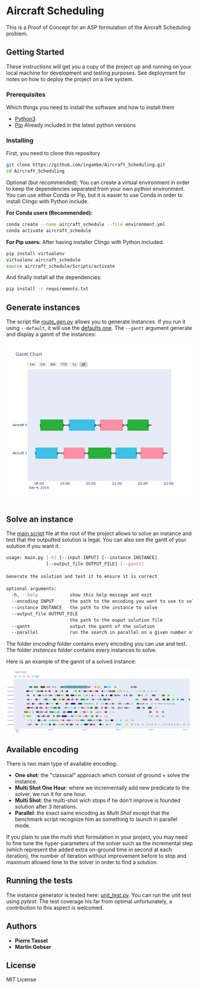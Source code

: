 # Aircraft Scheduling

This is a Proof of Concept for an ASP formulation of the Aircraft Scheduling problem.

## Getting Started

These instructions will get you a copy of the project up and running on
your local machine for development and testing purposes. See deployment
for notes on how to deploy the project on a live system.

### Prerequisites

Which things you need to install the software and how to install them


* [Python3](https://www.python.org/downloads/)
* [Pip](https://pip.pypa.io/en/stable/installing/)          Already included in the latest python versions

### Installing

First, you need to clone this repository

```bash
git clone https://github.com/ingambe/Aircraft_Scheduling.git
cd Aircraft_Scheduling
```

Optional (but recommended):
You can create a virtual environment in order to keep the dependencies separated from your own python environment.
You can use either Conda or Pip, but it is easier to use Conda in order to install Clingo with Python include.

**For Conda users (Recommended):**

```bash
conda create --name aircraft_schedule --file environment.yml
conda activate aircraft_schedule
```

**For Pip users:**
After having installer Clingo with Python included.

```bash
pip install virtualenv
virtualenv aircraft_schedule
source aircraft_schedule/Scripts/activate
```

And finally install all the dependencies:

```bash
pip install -r requirements.txt
```

## Generate instances

The script file [route_gen.py](https://github.com/ingambe/Aircraft_Scheduling/blob/master/instance_generator/route_gen.py) allows you to generate instances.
If you run it using `--default`, it will use the [defaults one](https://github.com/ingambe/Aircraft_Scheduling/blob/master/instance_generator/default_parameters.py).
The `--gantt` argument generate and display a gannt of the instances:
<p align="center"> 
<img src="gannt.png" alt="example of generated gannt">
</p>

## Solve an instance

The [main script](https://github.com/ingambe/Aircraft_Scheduling/blob/master/main.py) file at the root of the project allows to solve an instance and test that the outputted solution is legal.
You can also see the gantt of your solution if you want it.

```bash
usage: main.py [-h] [--input INPUT] [--instance INSTANCE]
               [--output_file OUTPUT_FILE] [--gantt]

Generate the solution and test it to ensure it is correct

optional arguments:
  -h, --help            show this help message and exit
  --encoding INPUT      the path to the encoding you want to use to solve the instance
  --instance INSTANCE   the path to the instance to solve 
  --output_file OUTPUT_FILE
                        the path to the ouput solution file
  --gantt               output the gannt of the solution
  --parallel            run the search in parallel on a given number of cores
```

The folder *encoding* folder contains every encoding you can use and test.
The folder *instances* folder contains every instances to solve.

Here is an example of the gannt of a solved instance:
<p align="center"> 
<img src="example_gannt_solved.png" alt="example of generated gannt of a big instance">
</p>

## Available encoding

There is two main type of available encoding:
- **One shot**: the "classical" approach which consist of ground + solve the instance.
- **Multi Shot One Hour**: where we incrementally add new predicate to the solver, we run it for one hour.
- **Multi Shot**: the multi-shot wich stops if he don't improve is founded solution after 3 iterations.
- **Parallel**: the exact same encoding as *Multi Shot* except that the benchmark script recognize him as something to launch in parallel mode.

If you plain to use the multi shot formulation in your project, you may need to fine tune the hyper-parameters of the solver such as the incremental step (which represent the added extra on-ground time in second at each iteration), the number of iteration without improvement before to stop and maximum allowed time to the solver in order to find a solution.

## Running the tests

The instance generator is tested here: [unit_test.py](https://github.com/ingambe/Aircraft_Scheduling/blob/master/instance_generator/test/unit_test.py).
You can run the unit test using *pytest*.
The test coverage his far from optimal unfortunately, a contribution to this aspect is welcomed.

## Authors

-  **Pierre Tassel**
-  **Martin Gebser**

## License

MIT License
